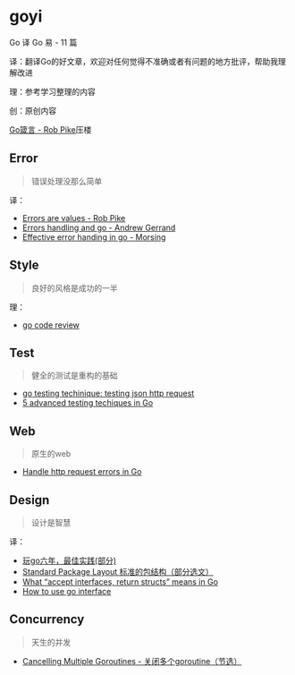 # goyi
Go 译 Go 易 - 11 篇

译：翻译Go的好文章，欢迎对任何觉得不准确或者有问题的地方批评，帮助我理解改进

理：参考学习整理的内容

创：原创内容

[Go箴言 - Rob Pike](https://github.com/xuezhaojun/goyi/blob/master/articles/Go%20Proverbs.md)压楼

## Error

> 错误处理没那么简单

译：

* [Errors are values - Rob Pike](https://github.com/xuezhaojun/goyi/blob/master/articles/errors%20are%20values.md)
* [Errors handling and go - Andrew Gerrand](https://github.com/xuezhaojun/goyi/blob/master/articles/error%20handling%20and%20go.md)
* [Effective error handing in go - Morsing](https://github.com/xuezhaojun/goyi/blob/master/articles/effective%20error%20handling%20in%20go.md)

## Style

> 良好的风格是成功的一半

理：

* [go code review](https://github.com/xuezhaojun/goyi/blob/master/articles/go%20code%20review.md)

## Test

> 健全的测试是重构的基础

* [go testing techinique: testing json http request](https://github.com/xuezhaojun/goyi/blob/master/articles/go%20testing%20techinique%20testing%20json%20http%20request.md)
* [5 advanced testing techiques in Go](https://github.com/xuezhaojun/goyi/blob/master/articles/5%20advanced%20testing%20techniques%20in%20Go.md)

## Web

> 原生的web

* [Handle http request errors in Go](https://github.com/xuezhaojun/goyi/blob/master/articles/Handle%20Http%20request%20errors%20in%20go.md)

## Design

> 设计是智慧

译：

* [玩go六年，最佳实践(部分)](https://github.com/xuezhaojun/goyi/blob/master/articles/best%20go%20practice%2Csix%20years%20in(part%20of%20it).md)
* [Standard Package Layout 标准的包结构（部分选文）](https://github.com/xuezhaojun/goyi/blob/master/articles/Standard%20Package%20Layout.md)
* [What “accept interfaces, return structs” means in Go](https://github.com/xuezhaojun/goyi/blob/master/articles/What%20%E2%80%9Caccept%20interfaces%2C%20return%20structs%E2%80%9D%20means%20in%20Go.md)
* [How to use go interface](https://github.com/xuezhaojun/goyi/blob/master/articles/how%20to%20use%20go%20interface.md)

## Concurrency

> 天生的并发

* [Cancelling Multiple Goroutines - 关闭多个goroutine（节选）](https://github.com/xuezhaojun/goyi/blob/master/articles/Cancelling%20Multiple%20Goroutines.md)
